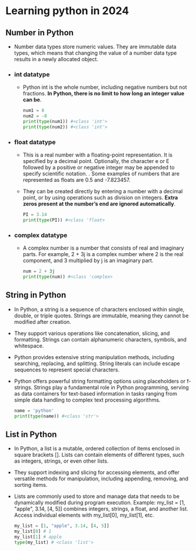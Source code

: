 # Learning python in 2024

## Number in Python

* Number data types store numeric values. They are immutable data types, which means that changing the value of a number data type results in a newly allocated object.

* ### int datatype
  * Python int is the whole number, including negative numbers but not fractions. **In Python, there is no limit to how long an integer value can be**.

    ```python
    num1 = 8
    num2 = -8
    print(type(num1)) #<class 'int'>
    print(type(num2)) #<class 'int'>
    ```
* ### float datatype
    * This is a real number with a floating-point representation. It is specified by a decimal point. Optionally, the character e or E followed by a positive or negative integer may be appended to specify scientific notation. . Some examples of numbers that are represented as floats are 0.5 and -7.823457.

    * They can be created directly by entering a number with a decimal point, or by using operations such as division on integers. **Extra zeros present at the number’s end are ignored automatically**.

        ```python
        PI = 3.14
        print(type(PI)) #<class 'float>
        ```

* ### complex datatype
    * A complex number is a number that consists of real and imaginary parts. For example, 2 + 3j is a complex number where 2 is the real component, and 3 multiplied by j is an imaginary part.

        ```python
        num = 2 + 3j 
        print(type(num)) #<class 'complex>
        ```

## String in Python
 * In Python, a string is a sequence of characters enclosed within single, double, or triple quotes. Strings are immutable, meaning they cannot be modified after creation. 

 * They support various operations like concatenation, slicing, and formatting. Strings can contain alphanumeric characters, symbols, and whitespace.

 * Python provides extensive string manipulation methods, including searching, replacing, and splitting. String literals can include escape sequences to represent special characters.

 * Python offers powerful string formatting options using placeholders or f-strings. Strings play a fundamental role in Python programming, serving as data containers for text-based information in tasks ranging from simple data handling to complex text processing algorithms.

    ```python
    name = 'python'
    print(type(name)) #<class 'str'>
    ```

## List in Python

* In Python, a list is a mutable, ordered collection of items enclosed in square brackets []. Lists can contain elements of different types, such as integers, strings, or even other lists. 

* They support indexing and slicing for accessing elements, and offer versatile methods for manipulation, including appending, removing, and sorting items.

* Lists are commonly used to store and manage data that needs to be dynamically modified during program execution. Example: my_list = [1, "apple", 3.14, [4, 5]] combines integers, strings, a float, and another list. Access individual elements with my_list[0], my_list[1], etc.

    ```python
    my_list = [1, "apple", 3.14, [4, 5]] 
    my_list[0] # 1
    my_list[1] # apple
    type(my_list) # <class 'list'>
    ```